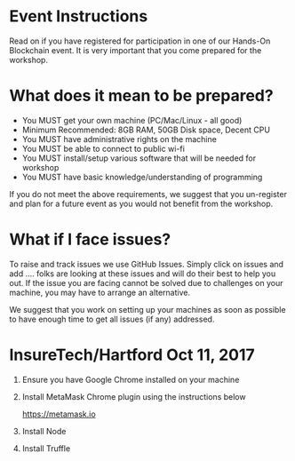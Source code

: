 # Event Instructions
Read on if you have registered for participation in one of our Hands-On Blockchain event. It is very important that you come prepared for the workshop. 

# What does it mean to be prepared?
* You MUST get your own machine (PC/Mac/Linux - all good)
* Minimum Recommended: 8GB RAM, 50GB Disk space, Decent CPU
* You MUST have administrative rights on the machine
* You MUST be able to connect to public wi-fi 
* You MUST install/setup various software that will be needed for workshop
* You MUST have basic knowledge/understanding of programming

If you do not meet the above requirements, we suggest that you un-register and plan for a future event as you would not benefit from the workshop.

# What if I face issues?

To raise and track issues we use GitHub Issues. Simply click on issues and add .... folks are looking at these issues and will do their best to help you out. If the issue you are facing cannot be solved due to challenges on your machine, you may have to arrange an alternative.

We suggest that you work on setting up your machines as soon as possible to have enough time to get all issues (if any) addressed.

# InsureTech/Hartford  Oct 11, 2017

1. Ensure you have Google Chrome installed on your machine
2. Install MetaMask Chrome plugin using the instructions below

    https://metamask.io
    
3. Install Node 
4. Install Truffle
